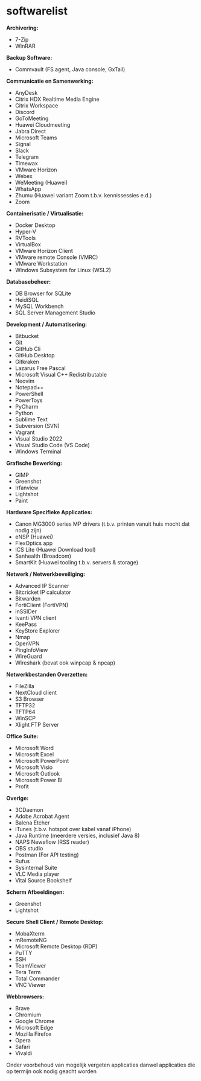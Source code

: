 # softwarelist

**Archivering:**
  * 7-Zip
  * WinRAR

**Backup Software:**
  * Commvault (FS agent, Java console, GxTail)

**Communicatie en Samenwerking:**
  * AnyDesk
  * Citrix HDX Realtime Media Engine
  * Citrix Workspace
  * Discord
  * GoToMeeting
  * Huawei Cloudmeeting
  * Jabra Direct
  * Microsoft Teams
  * Signal
  * Slack
  * Telegram
  * Timewax
  * VMware Horizon
  * Webex
  * WeMeeting (Huawei)
  * WhatsApp
  * Zhumu (Huawei variant Zoom t.b.v. kennissessies e.d.)
  * Zoom

**Containerisatie / Virtualisatie:**
  * Docker Desktop
  * Hyper-V
  * RVTools
  * VirtualBox
  * VMware Horizon Client
  * VMware remote Console (VMRC)
  * VMware Workstation
  * Windows Subsystem for Linux (WSL2)

**Databasebeheer:**
  * DB Browser for SQLite
  * HeidiSQL
  * MySQL Workbench
  * SQL Server Management Studio

**Development / Automatisering:**
  * Bitbucket
  * Git
  * GitHub Cli
  * GitHub Desktop
  * Gitkraken
  * Lazarus Free Pascal
  * Microsoft Visual C++ Redistributable
  * Neovim
  * Notepad++
  * PowerShell
  * PowerToys
  * PyCharm
  * Python
  * Sublime Text
  * Subversion (SVN)
  * Vagrant
  * Visual Studio 2022
  * Visual Studio Code (VS Code)
  * Windows Terminal


**Grafische Bewerking:**
  * GIMP
  * Greenshot
  * Irfanview
  * Lightshot
  * Paint

**Hardware Specifieke Applicaties:**
  * Canon MG3000 series MP drivers (t.b.v. printen vanuit huis mocht dat nodig zijn)
  * eNSP (Huawei)
  * FlexOptics app
  * ICS Lite (Huawei Download tool)
  * Sanhealth (Broadcom)
  * SmartKit (Huawei tooling t.b.v. servers & storage)
  
**Netwerk / Netwerkbeveiliging:**
  * Advanced IP Scanner
  * Bitcricket IP calculator
  * Bitwarden
  * FortiClient (FortiVPN)
  * inSSIDer
  * Ivanti VPN client
  * KeePass
  * KeyStore Explorer
  * Nmap
  * OpenVPN
  * PingInfoView
  * WireGuard
  * Wireshark (bevat ook winpcap & npcap)

**Netwerkbestanden Overzetten:**
  * FileZilla
  * NextCloud client
  * S3 Browser
  * TFTP32
  * TFTP64
  * WinSCP
  * Xlight FTP Server

**Office Suite:**
  * Microsoft Word
  * Microsoft Excel
  * Microsoft PowerPoint
  * Microsoft Visio
  * Microsoft Outlook
  * Microsoft Power BI
  * Profit

**Overige:**
  * 3CDaemon
  * Adobe Acrobat Agent
  * Balena Etcher
  * iTunes (t.b.v. hotspot over kabel vanaf iPhone)
  * Java Runtime (meerdere versies, inclusief Java 8)
  * NAPS Newsflow (RSS reader)
  * OBS studio
  * Postman (For API testing)
  * Rufus
  * Sysinternal Suite
  * VLC Media player
  * Vital Source Bookshelf

**Scherm Afbeeldingen:**
  * Greenshot
  * Lightshot

**Secure Shell Client / Remote Desktop:**
  * MobaXterm
  * mRemoteNG
  * Microsoft Remote Desktop (RDP)
  * PuTTY
  * SSH
  * TeamViewer
  * Tera Term
  * Total Commander
  * VNC Viewer

**Webbrowsers:**
  * Brave
  * Chromium
  * Google Chrome
  * Microsoft Edge
  * Mozilla Firefox
  * Opera
  * Safari
  * Vivaldi


Onder voorbehoud van mogelijk vergeten applicaties danwel applicaties die op termijn ook nodig geacht worden
